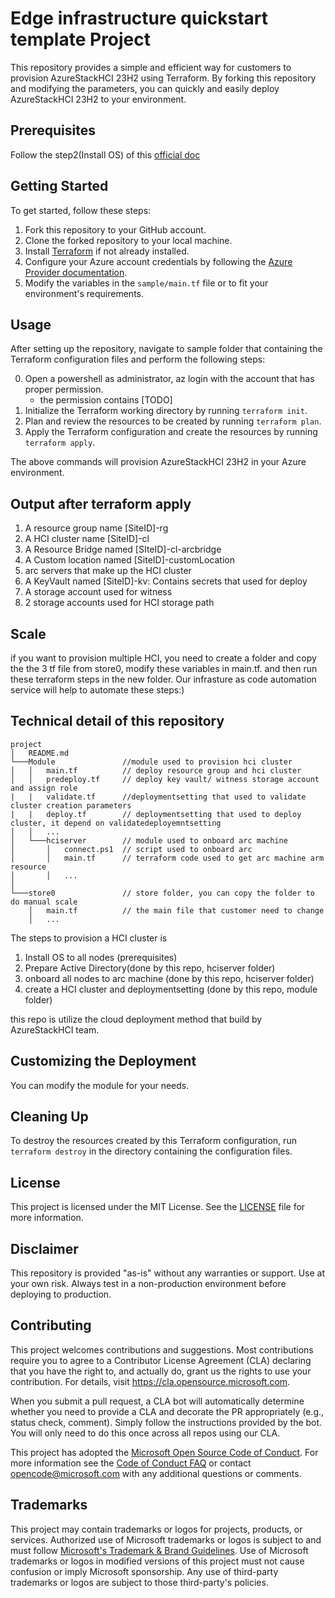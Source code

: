 # Edge infrastructure quickstart template Project
  
This repository provides a simple and efficient way for customers to provision AzureStackHCI 23H2 using Terraform. By forking this repository and modifying the parameters, you can quickly and easily deploy AzureStackHCI 23H2 to your environment.  

## Prerequisites 
Follow the step2(Install OS) of this [official doc](https://learn.microsoft.com/en-us/azure-stack/hci/deploy/deployment-tool-active-directory)

## Getting Started  
  
To get started, follow these steps:  
  
1. Fork this repository to your GitHub account.  
2. Clone the forked repository to your local machine.  
3. Install [Terraform](https://learn.hashicorp.com/tutorials/terraform/install-cli) if not already installed.  
4. Configure your Azure account credentials by following the [Azure Provider documentation](https://registry.terraform.io/providers/hashicorp/azurerm/latest/docs/guides/azure_cli).  
5. Modify the variables in the `sample/main.tf` file or to fit your environment's requirements.  
  
## Usage  
  
After setting up the repository, navigate to sample folder that containing the Terraform configuration files and perform the following steps:  

0. Open a powershell as administrator, az login with the account that has proper permission.
    - the permission contains [TODO]
1. Initialize the Terraform working directory by running `terraform init`.  
2. Plan and review the resources to be created by running `terraform plan`.  
3. Apply the Terraform configuration and create the resources by running `terraform apply`.  
  
The above commands will provision AzureStackHCI 23H2 in your Azure environment.  

## Output after terraform apply
1. A resource group name [SiteID]-rg
2. A HCI cluster name [SiteID]-cl
3. A Resource Bridge named [SIteID]-cl-arcbridge
4. A Custom location named [SiteID]-customLocation
5. arc servers that make up the HCI cluster
4. A KeyVault named [SiteID]-kv: Contains secrets that used for deploy
5. A storage account used for witness
6. 2 storage accounts used for HCI storage path

## Scale
if you want to provision multiple HCI, you need to create a folder and copy the the 3 tf file from store0, modify these variables in main.tf. and then run these terraform steps in the new folder. 
Our infrasture as code automation service will help to automate these steps:)

## Technical detail of this repository
```
project
│   README.md
└───Module               //module used to provision hci cluster
│   │   main.tf          // deploy resource group and hci cluster
│   │   predeploy.tf     // deploy key vault/ witness storage account and assign role
|   |   validate.tf      //deploymentsetting that used to validate cluster creation parameters
|   |   deploy.tf        // deploymentsetting that used to deploy cluster, it depend on validatedeployemntsetting
│   │   ...
│   └───hciserver        // module used to onboard arc machine
│       │   connect.ps1  // script used to onboard arc
│       │   main.tf      // terraform code used to get arc machine arm resource
│       │   ...
│   
└───store0               // store folder, you can copy the folder to do manual scale
    │   main.tf          // the main file that customer need to change
    │   ...
```
The steps to provision a HCI cluster is

1. Install OS to all nodes (prerequisites)
2. Prepare Active Directory(done by this repo, hciserver folder)
3. onboard all nodes to arc machine (done by this repo, hciserver folder)
4. create a HCI cluster and deploymentsetting (done by this repo, module folder)

this repo is utilize the cloud deployment method that build by AzureStackHCI team.

## Customizing the Deployment  
  
You can modify the module for your needs.
  
## Cleaning Up  
  
To destroy the resources created by this Terraform configuration, run `terraform destroy` in the directory containing the configuration files.  
  
  
## License  
  
This project is licensed under the MIT License. See the [LICENSE](LICENSE) file for more information.  
  
## Disclaimer  
  
This repository is provided "as-is" without any warranties or support. Use at your own risk. Always test in a non-production environment before deploying to production.  

## Contributing

This project welcomes contributions and suggestions.  Most contributions require you to agree to a
Contributor License Agreement (CLA) declaring that you have the right to, and actually do, grant us
the rights to use your contribution. For details, visit https://cla.opensource.microsoft.com.

When you submit a pull request, a CLA bot will automatically determine whether you need to provide
a CLA and decorate the PR appropriately (e.g., status check, comment). Simply follow the instructions
provided by the bot. You will only need to do this once across all repos using our CLA.

This project has adopted the [Microsoft Open Source Code of Conduct](https://opensource.microsoft.com/codeofconduct/).
For more information see the [Code of Conduct FAQ](https://opensource.microsoft.com/codeofconduct/faq/) or
contact [opencode@microsoft.com](mailto:opencode@microsoft.com) with any additional questions or comments.

## Trademarks

This project may contain trademarks or logos for projects, products, or services. Authorized use of Microsoft 
trademarks or logos is subject to and must follow 
[Microsoft's Trademark & Brand Guidelines](https://www.microsoft.com/en-us/legal/intellectualproperty/trademarks/usage/general).
Use of Microsoft trademarks or logos in modified versions of this project must not cause confusion or imply Microsoft sponsorship.
Any use of third-party trademarks or logos are subject to those third-party's policies.
